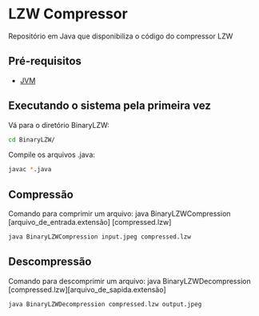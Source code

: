 # LZW Compressor

Repositório em Java que disponibiliza o código do compressor LZW

## Pré-requisitos

- [JVM](https://www.java.com/pt-BR/download/manual.jsp)

## Executando o sistema pela primeira vez

Vá para o diretório BinaryLZW:

```sh
cd BinaryLZW/
```
Compile os arquivos .java:
```sh
javac *.java
```

## Compressão

Comando para comprimir um arquivo: java BinaryLZWCompression [arquivo_de_entrada.extensão] [compressed.lzw]

```sh
java BinaryLZWCompression input.jpeg compressed.lzw
```

## Descompressão

Comando para descomprimir um arquivo: java BinaryLZWDecompression [compressed.lzw][arquivo_de_sapida.extensão] 

```sh
java BinaryLZWDecompression compressed.lzw output.jpeg

```
